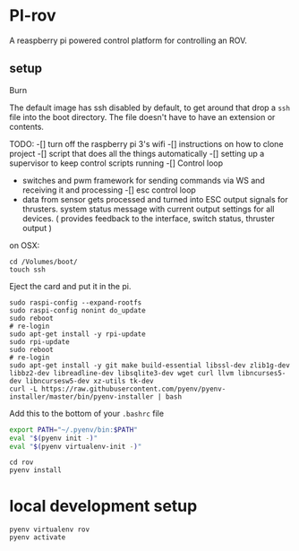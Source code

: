 
# PI-rov

A reaspberry pi powered control platform for controlling an ROV.

## setup
Burn

The default image has ssh disabled by default, to get around that drop a `ssh` file into the boot directory.
The file doesn't have to have an extension or contents.

TODO:
-[] turn off the raspberry pi 3's wifi
-[] instructions on how to clone project
-[] script that does all the things automatically
-[] setting up a supervisor to keep control scripts running
-[] Control loop
- switches and pwm framework for sending commands via WS and receiving it and processing
-[] esc control loop
- data from sensor gets processed and turned into ESC output signals for thrusters.
system status message with current output settings for all devices. ( provides feedback to the interface, switch status, thruster output )

on OSX:
```shell
cd /Volumes/boot/
touch ssh
```

Eject the card and put it in the pi.
```shell
sudo raspi-config --expand-rootfs
sudo raspi-config nonint do_update
sudo reboot
# re-login
sudo apt-get install -y rpi-update
sudo rpi-update
sudo reboot
# re-login
sudo apt-get install -y git make build-essential libssl-dev zlib1g-dev libbz2-dev libreadline-dev libsqlite3-dev wget curl llvm libncurses5-dev libncursesw5-dev xz-utils tk-dev
curl -L https://raw.githubusercontent.com/pyenv/pyenv-installer/master/bin/pyenv-installer | bash
```

Add this to the bottom of your `.bashrc` file
```bash
export PATH="~/.pyenv/bin:$PATH"
eval "$(pyenv init -)"
eval "$(pyenv virtualenv-init -)"
```

<!-- TODO: clone down ROV project -->
```shell
cd rov
pyenv install
```


# local development setup

```
pyenv virtualenv rov
pyenv activate
```
